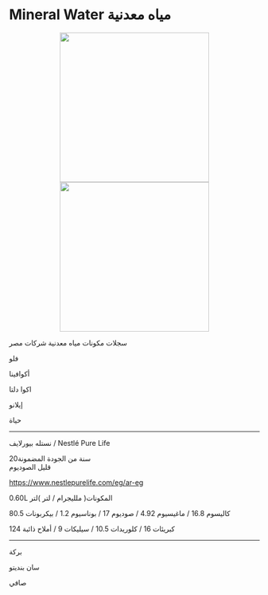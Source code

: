 # Mineral Water مياه معدنية
 


<p align="center"><img src="https://user-images.githubusercontent.com/55116927/189504927-e411a43d-1f45-4b9c-a184-3d34bec06d45.jpg"  width="300" height="300" /> <img src="https://user-images.githubusercontent.com/55116927/189505087-2c5a987d-1d5d-43d8-b16a-86258e3037a1.jpg"  width="300" height="300" />
 
 
 سجلات مكونات مياه معدنية شركات مصر


فلو

أكوافينا

اكوا دلتا 

إيلانو

حياة

--------------------------------------------------------------------
نستله بيورلايف / Nestlé Pure Life

20سنة من الجودة المضمونة  
قليل الصوديوم

 https://www.nestlepurelife.com/eg/ar-eg


0.60L المكونات( ملليجرام / لتر )لتر

كاليسوم 16.8 / ماغيسيوم 4.92 / صوديوم 17 / بوناسيوم 1.2 / بيكربونات 80.5

كبريئات 16 / كلوريدات 10.5 / سيليكات 9 / أملاح ذائبة 124


---------------------------------------------------------------------
بركة

سان بنديتو

صافي

 

